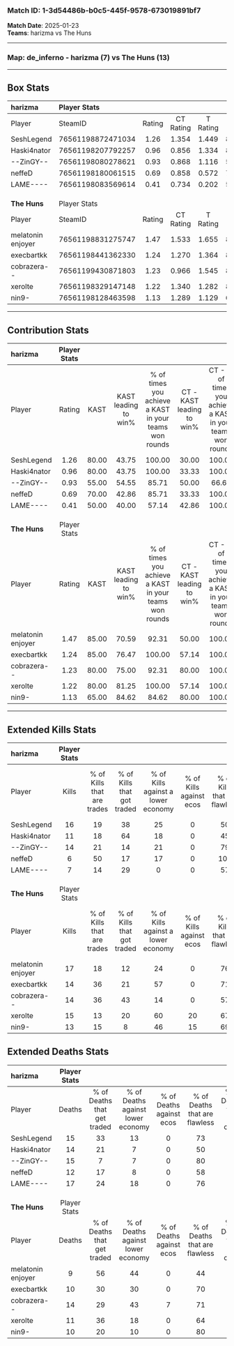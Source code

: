 ### Match ID: 1-3d54486b-b0c5-445f-9578-673019891bf7  
**Match Date**: 2025-01-23  
**Teams**: harizma vs The Huns  

---  

### **Map**: de_inferno - harizma (7) vs The Huns (13)  
---  

## Box Stats  

| **harizma**       | Player Stats      |        |           |          |       |      |       |         |        |      |     |
| :- | :- | :-: | :-: | :-: | :-: | :-: | :-: | :-: | :-: | :-: | :-: |
| Player            | SteamID           | Rating | CT Rating | T Rating | KAST  | ADR  | Kills | Assists | Deaths | K/D  | HS% |
| SeshLegend        | 76561198872471034 |  1.26  |   1.354   |  1.449   | 80.00 | 86.1 |  16   |    9    |   15   | 1.07 | 37  |
| Haski4nator       | 76561198207792257 |  0.96  |   0.856   |  1.334   | 80.00 | 64.4 |  11   |    2    |   14   | 0.79 | 45  |
| --ZinGY--         | 76561198080278621 |  0.93  |   0.868   |  1.116   | 55.00 | 77.9 |  14   |    3    |   15   | 0.93 | 35  |
| neffeD            | 76561198180061515 |  0.69  |   0.858   |  0.572   | 70.00 | 48.0 |   6   |    5    |   12   | 0.50 | 50  |
| LAME----          | 76561198083569614 |  0.41  |   0.734   |  0.202   | 50.00 | 39.0 |   7   |    2    |   17   | 0.41 | 57  |
|                   |                   |        |           |          |       |      |       |         |        |      |     |
|                   |                   |        |           |          |       |      |       |         |        |      |     |
|                   |                   |        |           |          |       |      |       |         |        |      |     |
| **The Huns**      | Player Stats      |        |           |          |       |      |       |         |        |      |     |
| Player            | SteamID           | Rating | CT Rating | T Rating | KAST  | ADR  | Kills | Assists | Deaths | K/D  | HS% |
| melatonin enjoyer | 76561198831275747 |  1.47  |   1.533   |  1.655   | 85.00 | 86.3 |  17   |    4    |   9    | 1.89 | 76  |
| execbartkk        | 76561198441362330 |  1.24  |   1.270   |  1.364   | 85.00 | 64.7 |  14   |    3    |   10   | 1.40 | 50  |
| cobrazera--       | 76561199430871803 |  1.23  |   0.966   |  1.545   | 80.00 | 99.9 |  14   |    7    |   14   | 1.00 | 78  |
| xerolte           | 76561198329147148 |  1.22  |   1.340   |  1.282   | 80.00 | 64.9 |  15   |    2    |   11   | 1.36 | 53  |
| nin9-             | 76561198128463598 |  1.13  |   1.289   |  1.129   | 65.00 | 77.6 |  13   |   11    |   10   | 1.30 | 30  |
---  

## Contribution Stats  

| **harizma**       | Player Stats |       |                      |                                                        |                           |                                                             |                          |                                                            |
| :- | :-: | :-: | :-: | :-: | :-: | :-: | :-: | :-: |
| Player            |    Rating    | KAST  | KAST leading to win% | % of times you achieve a KAST in your teams won rounds | CT - KAST leading to win% | CT - % of times you achieve a KAST in your teams won rounds | T - KAST leading to win% | T - % of times you achieve a KAST in your teams won rounds |
| SeshLegend        |     1.26     | 80.00 |        43.75         |                         100.00                         |           30.00           |                           100.00                            |          66.67           |                           100.00                           |
| Haski4nator       |     0.96     | 80.00 |        43.75         |                         100.00                         |           33.33           |                           100.00                            |          57.14           |                           100.00                           |
| --ZinGY--         |     0.93     | 55.00 |        54.55         |                         85.71                          |           50.00           |                            66.67                            |          57.14           |                           100.00                           |
| neffeD            |     0.69     | 70.00 |        42.86         |                         85.71                          |           33.33           |                           100.00                            |          60.00           |                           75.00                            |
| LAME----          |     0.41     | 50.00 |        40.00         |                         57.14                          |           42.86           |                           100.00                            |          33.33           |                           25.00                            |
|                   |              |       |                      |                                                        |                           |                                                             |                          |                                                            |
|                   |              |       |                      |                                                        |                           |                                                             |                          |                                                            |
|                   |              |       |                      |                                                        |                           |                                                             |                          |                                                            |
| **The Huns**      | Player Stats |       |                      |                                                        |                           |                                                             |                          |                                                            |
| Player            |    Rating    | KAST  | KAST leading to win% | % of times you achieve a KAST in your teams won rounds | CT - KAST leading to win% | CT - % of times you achieve a KAST in your teams won rounds | T - KAST leading to win% | T - % of times you achieve a KAST in your teams won rounds |
| melatonin enjoyer |     1.47     | 85.00 |        70.59         |                         92.31                          |           50.00           |                           100.00                            |          88.89           |                           88.89                            |
| execbartkk        |     1.24     | 85.00 |        76.47         |                         100.00                         |           57.14           |                           100.00                            |          90.00           |                           100.00                           |
| cobrazera--       |     1.23     | 80.00 |        75.00         |                         92.31                          |           80.00           |                           100.00                            |          72.73           |                           88.89                            |
| xerolte           |     1.22     | 80.00 |        81.25         |                         100.00                         |           57.14           |                           100.00                            |          100.00          |                           100.00                           |
| nin9-             |     1.13     | 65.00 |        84.62         |                         84.62                          |           80.00           |                           100.00                            |          87.50           |                           77.78                            |
---  

## Extended Kills Stats  

| **harizma**       | Player Stats |                            |                            |                                    |                         |                              |                                 |                                       |                    |           |
| :- | :-: | :-: | :-: | :-: | :-: | :-: | :-: | :-: | :-: | :-: |
| Player            |    Kills     | % of Kills that are trades | % of Kills that got traded | % of Kills against a lower economy | % of Kills against ecos | % of Kills that are flawless | % of Kills that are close duels | % of Kills that are assisted by flash | Pistol Round Kills | AWP Kills |
| SeshLegend        |      16      |             19             |             38             |                 25                 |            0            |              50              |               13                |                   0                   |         2          |     1     |
| Haski4nator       |      11      |             18             |             64             |                 18                 |            0            |              45              |                9                |                   9                   |         2          |     0     |
| --ZinGY--         |      14      |             21             |             14             |                 21                 |            0            |              79              |                7                |                   7                   |         0          |    10     |
| neffeD            |      6       |             50             |             17             |                 17                 |            0            |             100              |                0                |                   0                   |         0          |     0     |
| LAME----          |      7       |             14             |             29             |                 0                  |            0            |              57              |               14                |                   0                   |         0          |     0     |
|                   |              |                            |                            |                                    |                         |                              |                                 |                                       |                    |           |
|                   |              |                            |                            |                                    |                         |                              |                                 |                                       |                    |           |
|                   |              |                            |                            |                                    |                         |                              |                                 |                                       |                    |           |
| **The Huns**      | Player Stats |                            |                            |                                    |                         |                              |                                 |                                       |                    |           |
| Player            |    Kills     | % of Kills that are trades | % of Kills that got traded | % of Kills against a lower economy | % of Kills against ecos | % of Kills that are flawless | % of Kills that are close duels | % of Kills that are assisted by flash | Pistol Round Kills | AWP Kills |
| melatonin enjoyer |      17      |             18             |             12             |                 24                 |            0            |              76              |                6                |                   0                   |         0          |     0     |
| execbartkk        |      14      |             36             |             21             |                 57                 |            0            |              71              |                7                |                   7                   |         2          |     0     |
| cobrazera--       |      14      |             36             |             43             |                 14                 |            0            |              57              |               14                |                   7                   |         1          |     0     |
| xerolte           |      15      |             13             |             20             |                 60                 |           20            |              67              |                0                |                   0                   |         1          |     0     |
| nin9-             |      13      |             15             |             8              |                 46                 |           15            |              69              |                8                |                   0                   |         1          |     5     |
## Extended Deaths Stats  

| **harizma**       | Player Stats |                             |                                   |                          |                               |                            |                           |               |
| :- | :-: | :-: | :-: | :-: | :-: | :-: | :-: | :-: |
| Player            |    Deaths    | % of Deaths that get traded | % of Deaths against lower economy | % of Deaths against ecos | % of Deaths that are flawless | % of Deaths that are close | % of Deaths while blinded | Deaths to AWP |
| SeshLegend        |      15      |             33              |                13                 |            0             |              73               |             13             |             7             |       1       |
| Haski4nator       |      14      |             21              |                 7                 |            0             |              50               |             7              |             0             |       0       |
| --ZinGY--         |      15      |              7              |                 7                 |            0             |              80               |             7              |             0             |       1       |
| neffeD            |      12      |             17              |                 8                 |            0             |              58               |             8              |             8             |       2       |
| LAME----          |      17      |             24              |                18                 |            0             |              76               |             0              |             0             |       1       |
|                   |              |                             |                                   |                          |                               |                            |                           |               |
|                   |              |                             |                                   |                          |                               |                            |                           |               |
|                   |              |                             |                                   |                          |                               |                            |                           |               |
| **The Huns**      | Player Stats |                             |                                   |                          |                               |                            |                           |               |
| Player            |    Deaths    | % of Deaths that get traded | % of Deaths against lower economy | % of Deaths against ecos | % of Deaths that are flawless | % of Deaths that are close | % of Deaths while blinded | Deaths to AWP |
| melatonin enjoyer |      9       |             56              |                44                 |            0             |              44               |             11             |             0             |       2       |
| execbartkk        |      10      |             30              |                30                 |            0             |              70               |             0              |            10             |       3       |
| cobrazera--       |      14      |             29              |                43                 |            7             |              71               |             21             |             0             |       1       |
| xerolte           |      11      |             36              |                18                 |            0             |              64               |             9              |             0             |       0       |
| nin9-             |      10      |             20              |                10                 |            0             |              80               |             0              |            10             |       5       |
